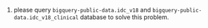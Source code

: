 1. please query `bigquery-public-data.idc_v18` and `bigquery-public-data.idc_v18_clinical` database to solve this problem.